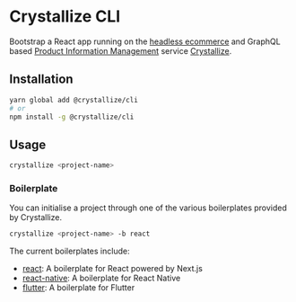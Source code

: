 # Crystallize CLI

Bootstrap a React app running on the [headless ecommerce][1] and GraphQL based
[Product Information Management][2] service [Crystallize][3].

## Installation

```sh
yarn global add @crystallize/cli
# or
npm install -g @crystallize/cli
```

## Usage

```sh
crystallize <project-name>
```

### Boilerplate

You can initialise a project through one of the various boilerplates provided by
Crystallize.

```sh
crystallize <project-name> -b react
```

The current boilerplates include:

- [react][4]: A boilerplate for React powered by Next.js
- [react-native][5]: A boilerplate for React Native
- [flutter][6]: A boilerplate for Flutter

[1]: https://crystallize.com/product
[2]: https://crystallize.com/product/product-information-management
[3]: https://crystallize.com/
[4]: https://github.com/CrystallizeAPI/crystallize-frontend-boilerplate
[5]: https://github.com/CrystallizeAPI/crystallize-react-native-boilerplate
[6]: https://github.com/CrystallizeAPI/crystallize-flutter-boilerplate
